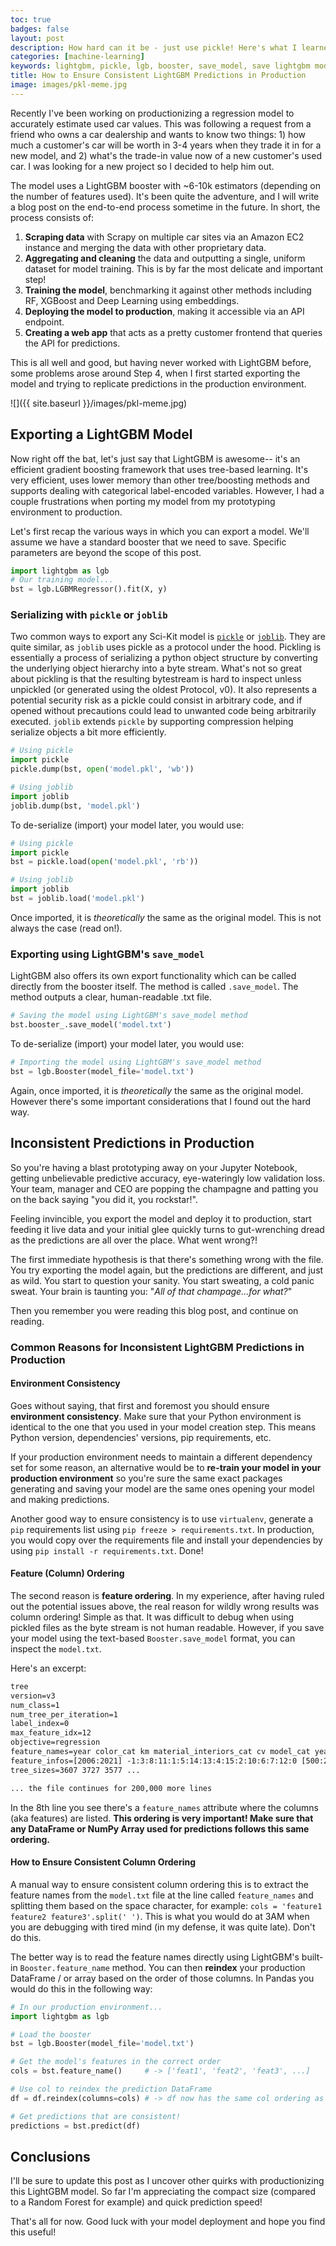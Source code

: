 ```yaml
---
toc: true
badges: false
layout: post
description: How hard can it be - just use pickle! Here's what I learned deploying an LightGBM model to production in order to ensure consistent predictions.
categories: [machine-learning]
keywords: lightgbm, pickle, lgb, booster, save_model, save lightgbm model, inconsistent predictions in production, machine learning, regression, joblib, dump, load, sklearn, sci-kit, bst
title: How to Ensure Consistent LightGBM Predictions in Production
image: images/pkl-meme.jpg
---
```


Recently I've been working on productionizing a regression model to accurately estimate used car values. This was following a request from a friend who owns a car dealership and wants to know two things: 1) how much a customer's car will be worth in 3-4 years when they trade it in for a new model, and 2) what's the trade-in value now of a new customer's used car. I was looking for a new project so I decided to help him out.

The model uses a LightGBM booster with ~6-10k estimators (depending on the number of features used). It's been quite the adventure, and I will write a blog post on the end-to-end process sometime in the future. In short, the process consists of:

1. **Scraping data** with Scrapy on multiple car sites via an Amazon EC2 instance and merging the data with other proprietary data.
1. **Aggregating and cleaning** the data and outputting a single, uniform dataset for model training. This is by far the most delicate and important step!
1. **Training the model**, benchmarking it against other methods including RF, XGBoost and Deep Learning using embeddings.
1. **Deploying the model to production**, making it accessible via an API endpoint.
1. **Creating a web app** that acts as a pretty customer frontend that queries the API for predictions.

This is all well and good, but having never worked with LightGBM before, some problems arose around Step 4, when I first started exporting the model and trying to replicate predictions in the production environment.

![]({{ site.baseurl }}/images/pkl-meme.jpg)

## Exporting a LightGBM Model

Now right off the bat, let's just say that LightGBM is awesome-- it's an efficient gradient boosting framework that uses tree-based learning. It's very efficient, uses lower memory than other tree/boosting methods and supports dealing with categorical label-encoded variables. However, I had a couple frustrations when porting my model from my prototyping environment to production.

Let's first recap the various ways in which you can export a model. We'll assume we have a standard booster that we need to save. Specific parameters are beyond the scope of this post.

```python
import lightgbm as lgb
# Our training model...
bst = lgb.LGBMRegressor().fit(X, y)
```

### Serializing with `pickle` or `joblib`

Two common ways to export any Sci-Kit model is [`pickle`](https://docs.python.org/3/library/pickle.html) or [`joblib`](https://joblib.readthedocs.io/en/latest/index.html#module-joblib). They are quite similar, as `joblib` uses pickle as a protocol under the hood. Pickling is essentially a process of serializing a python object structure by converting the underlying object hierarchy into a byte stream. What's not so great about pickling is that the resulting bytestream is hard to inspect unless unpickled (or generated using the oldest Protocol, v0). It also represents a potential security risk as a pickle could consist in arbitrary code, and if opened without precautions could lead to unwanted code being arbitrarily executed. `joblib` extends `pickle` by supporting compression helping serialize objects a bit more efficiently.

```python
# Using pickle 
import pickle
pickle.dump(bst, open('model.pkl', 'wb'))

# Using joblib
import joblib
joblib.dump(bst, 'model.pkl')
```

To de-serialize (import) your model later, you would use:

```python
# Using pickle 
import pickle
bst = pickle.load(open('model.pkl', 'rb'))

# Using joblib
import joblib
bst = joblib.load('model.pkl')
```

Once imported, it is _theoretically_ the same as the original model. This is not always the case (read on!).

### Exporting using LightGBM's `save_model`

LightGBM also offers its own export functionality which can be called directly from the booster itself. The method is called `.save_model`. The method outputs a clear, human-readable .txt file.

```python
# Saving the model using LightGBM's save_model method
bst.booster_.save_model('model.txt')
```

To de-serialize (import) your model later, you would use:

```python
# Importing the model using LightGBM's save_model method
bst = lgb.Booster(model_file='model.txt')
```

Again, once imported, it is _theoretically_ the same as the original model. However there's some important considerations that I found out the hard way.

## Inconsistent Predictions in Production

So you're having a blast prototyping away on your Jupyter Notebook, getting unbelievable predictive accuracy, eye-wateringly low validation loss. Your team, manager and CEO are popping the champagne and patting you on the back saying "you did it, you rockstar!".

Feeling invincible, you export the model and deploy it to production, start feeding it live data and your initial glee quickly turns to gut-wrenching dread as the predictions are all over the place. What went wrong?!

The first immediate hypothesis is that there's something wrong with the file. You try exporting the model again, but the predictions are different, and just as wild. You start to question your sanity. You start sweating, a cold panic sweat. Your brain is taunting you: "_All of that champage...for what?_"

Then you remember you were reading this blog post, and continue on reading.

### Common Reasons for Inconsistent LightGBM Predictions in Production

#### Environment Consistency

Goes without saying, that first and foremost you should ensure **environment consistency**. Make sure that your Python environment is identical to the one that you used in your model creation step. This means Python version, dependencies' versions, pip requirements, etc.

If your production environment needs to maintain a different dependency set for some reason, an alternative would be to **re-train your model in your production environment** so you're sure the same exact packages generating and saving your model are the same ones opening your model and making predictions.

Another good way to ensure consistency is to use `virtualenv`, generate a `pip` requirements list using `pip freeze > requirements.txt`. In production, you would copy over the requirements file and install your dependencies by using `pip install -r requirements.txt`. Done!

#### Feature (Column) Ordering

The second reason is **feature ordering**. In my experience, after having ruled out the potential issues above, the real reason for wildly wrong results was column ordering! Simple as that. It was difficult to debug when using pickled files as the byte stream is not human readable. However, if you save your model using the text-based `Booster.save_model` format, you can inspect the `model.txt`.

Here's an excerpt:

```txt
tree
version=v3
num_class=1
num_tree_per_iteration=1
label_index=0
max_feature_idx=12
objective=regression
feature_names=year color_cat km material_interiors_cat cv model_cat years_old transmission_cat fuel_cat seats cc doors brand_cat
feature_infos=[2006:2021] -1:3:8:11:1:5:14:13:4:15:2:10:6:7:12:0 [500:2920000] -1:0:2:6:3:1:4 [40:796] -1:71:410:281:200:138:318:302:187:199:57:408 ...
tree_sizes=3607 3727 3577 ...

... the file continues for 200,000 more lines
```

In the 8th line you see there's a `feature_names` attribute where the columns (aka features) are listed. **This ordering is very important! Make sure that any DataFrame or NumPy Array used for predictions follows this same ordering.**

#### How to Ensure Consistent Column Ordering

A manual way to ensure consistent column ordering this is to extract the feature names from the `model.txt` file at the line called `feature_names` and splitting them based on the space character, for example: `cols = 'feature1 feature2 feature3'.split(' ')`. This is what you would do at 3AM when you are debugging with tired mind (in my defense, it was quite late). Don't do this.

The better way is to read the feature names directly using LightGBM's built-in `Booster.feature_name` method.  You can then **reindex** your production DataFrame / or array based on the order of those columns. In Pandas you would do this in the following way:

```python
# In our production environment...
import lightgbm as lgb

# Load the booster
bst = lgb.Booster(model_file='model.txt')

# Get the model's features in the correct order
cols = bst.feature_name()     # -> ['feat1', 'feat2', 'feat3', ...]

# Use col to reindex the prediction DataFrame
df = df.reindex(columns=cols) # -> df now has the same col ordering as the model

# Get predictions that are consistent! 
predictions = bst.predict(df)
```

## Conclusions

I'll be sure to update this post as I uncover other quirks with productionizing this LightGBM model. So far I'm appreciating the compact size (compared to a Random Forest for example) and quick prediction speed!

That's all for now. Good luck with your model deployment and hope you find this useful!
